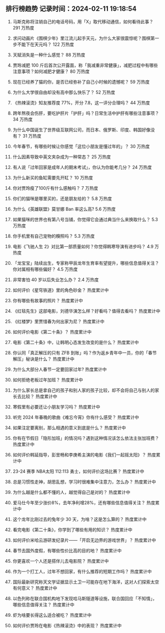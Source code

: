 
## 排行榜趋势 记录时间：2024-02-11 19:18:54
  
  1. 马斯克称将注销自己的电话号码，用「X」取代移动通信，如何看待此事？ 291 万热度
    
  2. 求问动画片《围棋少年》里江流儿起手天元，为什么大家很震惊呢？围棋第一步不能下在天元吗？ 122 万热度
    
  3. 天赋消失是一种什么感觉？ 88 万热度
    
  4. 贾玲减肥 100 斤后首次公开露面，称「我减重非常健康」，减肥过程中有哪些注意事项？如何减肥才健康？ 80 万热度
    
  5. 现在已经养了猫的你，是否已经弥补了自己小时候的遗憾呢？ 59 万热度
    
  6. 为什么大学很自由却没有高中那么快乐了？ 52 万热度
    
  7. 《热辣滚烫》知友推荐度 77%，开分 7.8，这一评分合理吗？ 44 万热度
    
  8. 跨年熬夜会伤肝，要吃护肝片「护肝」吗？日常生活中护肝有哪些注意事项？ 34 万热度
    
  9. 为什么中国诞生了世界级互联网公司，而日本、俄罗斯、印度、韩国好像没有？ 31 万热度
    
  10. 今年春节，有哪些时候让你感觉「这位小朋友是懂过年的」？ 30 万热度
    
  11. 什么因素导致中英文夹杂成为一种常态？ 25 万热度
    
  12. 有人说「过年回家是成年人的期末考试」，你认为你能考几分？ 24 万热度
    
  13. 为什么新买的鱼缸需要先开缸？ 10 万热度
    
  14. 你对贾玲瘦了100斤有什么感触吗？ 7 万热度
    
  15. 你们的猫咪是哪里买的，还是朋友给的？ 5.8 万热度
    
  16. 为什么《英雄联盟》莫甘娜 Ban 率这么高? 5.6 万热度
    
  17. 如果猫咪的世界也有第八号当铺，你觉得它会通过典当什么来换取什么？ 5.3 万热度
    
  18. 你手机里有自己宠物的糗照吗？ 5.3 万热度
    
  19. 电影《飞驰人生 2》对比第一部质量如何？你觉得韩寒导演有进步吗？ 4.9 万热度
    
  20. 「龙宝宝」陆续出生，专家称甲辰龙年生育率有望提升，哪些信息值得关注？你对属相有哪些偏好？ 4.5 万热度
    
  21. 非常害怕 40 岁以后失业怎么办？ 2.4 万热度
    
  22. 如何评价《星穹铁道》里的角色砂金？ 热度累计中
    
  23. 你有哪些有故事的照片？ 热度累计中
    
  24. 《红毯先生》这部电影，刘德华演怎么样？好看吗？值得去看吗？ 热度累计中
    
  25. 《红楼梦》里贾惜春为何出家为尼？ 热度累计中
    
  26. 如何评价电影《第二十条》？ 热度累计中
    
  27. 电影《第二十条》中，让韩明心态发生改变的是什么？ 热度累计中
    
  28. 你认同「真正解压的只有 ZFB 到账」吗？作为返乡青年中一员，你的「春节解压」秘诀是什么？ 热度累计中
    
  29. 为什么大部分人春节一定要回家过年? 热度累计中
    
  30. 如何拒绝老板过年加班？ 热度累计中
    
  31. 为什么家长总是拿自己的孩子和别人家的孩子比较，却不会将自己与别人的家长去比较？ 热度累计中
    
  32. 寒假里有必要还让小朋友学习吗？ 热度累计中
    
  33. 听完 2024 年春晚的歌曲《难忘今宵》你有什么感受？ 热度累计中
    
  34. 如果注定要离别，那么相遇的意义到底是什么？ 热度累计中
    
  35. 你有在节假日「隐形加班」的情况吗？遇到这种情况该怎么依法主张加班费？ 热度累计中
    
  36. 如何评价韩延指导，彭昱畅和李庚希主演的电影《我们一起摇太阳》？ 热度累计中
    
  37. 23-24 赛季 NBA太阳 112:113 勇士，如何评价这场比赛？ 热度累计中
    
  38. 总是习惯性走神，胡思乱想，学习时很难集中注意力，怎么办？ 热度累计中
    
  39. 为什么越是什么都不懂的人，越觉得自己是对的？ 热度累计中
    
  40. 爱马仕今年至少涨价8%，去年净利增28%，还有哪些信息值得关注？ 热度累计中
    
  41. 这个龙年比刚过去的兔年少 30 天，为啥？这是怎么算的？ 热度累计中
    
  42. 看完电影《第二十条》，你学到了哪些有用的知识？ 热度累计中
    
  43. 如何评价米哈云游研发纪录片——「开启无边界的游戏世界」？ 热度累计中
    
  44. 春节去国外度假，有哪些性价比高的目的地？ 热度累计中
    
  45. 你更喜欢一个人还是搭伴儿去电影院？ 热度累计中
    
  46. 作为一个打工人，过年不想回家，有什么推荐的短期工作吗？ 热度累计中
    
  47. 国际最新研究称天文学证据显示土卫一可能存在地下海洋，这对人们探索太空有何意义？ 热度累计中
    
  48. 以色列称在联合国机构地下发现哈马斯隧道等设施，联合国回应「不知情」，哪些信息值得关注？ 热度累计中
    
  49. 虾为啥要长得这么适合被吃？ 热度累计中
    
  50. 如何评价贾玲在电影《热辣滚烫》中的表现？ 热度累计中
    